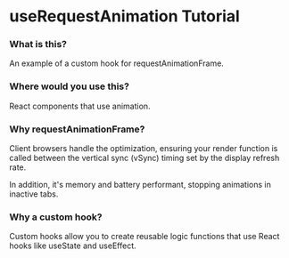 # useRequestAnimation Tutorial

### What is this?

An example of a custom hook for requestAnimationFrame.

### Where would you use this?

React components that use animation.

### Why requestAnimationFrame?

Client browsers handle the optimization, ensuring your render function is called between the vertical sync (vSync) timing set by the display refresh rate.

In addition, it's memory and battery performant, stopping animations in inactive tabs.

### Why a custom hook?

Custom hooks allow you to create reusable logic functions that use React hooks like useState and useEffect.